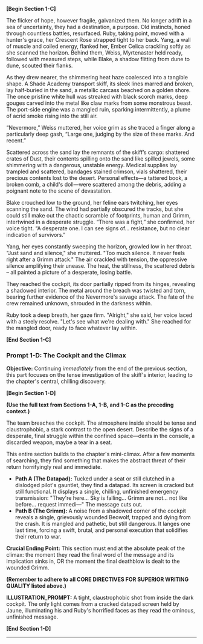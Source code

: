 **[Begin Section 1-C]**

The flicker of hope, however fragile, galvanized them.  No longer adrift in a sea of uncertainty, they had a destination, a purpose.  Old instincts, honed through countless battles, resurfaced.  Ruby, taking point, moved with a hunter's grace, her Crescent Rose strapped tight to her back.  Yang, a wall of muscle and coiled energy, flanked her, Ember Celica crackling softly as she scanned the horizon. Behind them, Weiss, Myrtenaster held ready, followed with measured steps, while Blake, a shadow flitting from dune to dune, scouted their flanks.

As they drew nearer, the shimmering heat haze coalesced into a tangible shape.  A Shade Academy transport skiff, its sleek lines marred and broken, lay half-buried in the sand, a metallic carcass beached on a golden shore.  The once pristine white hull was streaked with black scorch marks, deep gouges carved into the metal like claw marks from some monstrous beast.  The port-side engine was a mangled ruin, sparking intermittently, a plume of acrid smoke rising into the still air.

“Nevermore,” Weiss muttered, her voice grim as she traced a finger along a particularly deep gash, “Large one, judging by the size of these marks.  And recent.”

Scattered across the sand lay the remnants of the skiff’s cargo:  shattered crates of Dust, their contents spilling onto the sand like spilled jewels, some shimmering with a dangerous, unstable energy.  Medical supplies lay trampled and scattered, bandages stained crimson, vials shattered, their precious contents lost to the desert.  Personal effects—a tattered book, a broken comb, a child's doll—were scattered among the debris, adding a poignant note to the scene of devastation.

Blake crouched low to the ground, her feline ears twitching, her eyes scanning the sand.  The wind had partially obscured the tracks, but she could still make out the chaotic scramble of footprints, human and Grimm, intertwined in a desperate struggle.  “There was a fight,” she confirmed, her voice tight.  “A desperate one.  I can see signs of… resistance, but no clear indication of survivors.”

Yang, her eyes constantly sweeping the horizon, growled low in her throat. "Just sand and silence," she muttered.  "Too much silence.  It never feels right after a Grimm attack."  The air crackled with tension, the oppressive silence amplifying their unease.  The heat, the stillness, the scattered debris – all painted a picture of a desperate, losing battle.

They reached the cockpit, its door partially ripped from its hinges, revealing a shadowed interior.  The metal around the breach was twisted and torn, bearing further evidence of the Nevermore's savage attack.  The fate of the crew remained unknown, shrouded in the darkness within.  

Ruby took a deep breath, her gaze firm. "Alright," she said, her voice laced with a steely resolve.  "Let's see what we're dealing with."  She reached for the mangled door, ready to face whatever lay within.


**[End Section 1-C]**


### **Prompt 1-D: The Cockpit and the Climax**

**Objective:** Continuing *immediately* from the end of the previous section, this part focuses on the tense investigation of the skiff's interior, leading to the chapter's central, chilling discovery.

**[Begin Section 1-D]**

**(Use the full text from Sections 1-A, 1-B, and 1-C as the preceding context.)**

The team breaches the cockpit. The atmosphere inside should be tense and claustrophobic, a stark contrast to the open desert. Describe the signs of a desperate, final struggle within the confined space—dents in the console, a discarded weapon, maybe a tear in a seat.

This entire section builds to the chapter's mini-climax. After a few moments of searching, they find something that makes the abstract threat of their return horrifyingly real and immediate.

* **Path A (The Datapad):** Tucked under a seat or still clutched in a dislodged pilot's gauntlet, they find a datapad. Its screen is cracked but still functional. It displays a single, chilling, unfinished emergency transmission: "They're here... Sky is falling... Grimm are not... not like before... request immedi—" The message cuts out.
* **Path B (The Grimm):** A noise from a shadowed corner of the cockpit reveals a single, grievously wounded Beowolf, trapped and dying from the crash. It is mangled and pathetic, but still dangerous. It langes one last time, forcing a swift, brutal, and personal execution that solidifies their return to war.

**Crucial Ending Point:** This section must end at the absolute peak of the climax: the moment they read the final word of the message and its implication sinks in, OR the moment the final deathblow is dealt to the wounded Grimm.

**(Remember to adhere to all CORE DIRECTIVES FOR SUPERIOR WRITING QUALITY listed above.)**

**ILLUSTRATION_PROMPT:** A tight, claustrophobic shot from inside the dark cockpit. The only light comes from a cracked datapad screen held by Jaune, illuminating his and Ruby's horrified faces as they read the ominous, unfinished message.

**[End Section 1-D]**

---